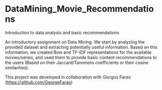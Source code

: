 # DataMining_Movie_Recommendations
Introduction to data analysis and basic recommendations

An introductory assignment on Data Mining. We start by analyzing the provided dataset and extracting potentially useful information. 
Based on this information, we created Bow and TF-IDF representations for the available movies/series, and used them to provide basic 
content recommendations to the users (Based on their Jaccard/Tanomoto coefficients or their cosine similarities).

This project was developed in collaboration with Giorgos Farao (https://github.com/GeorgeFarao)

